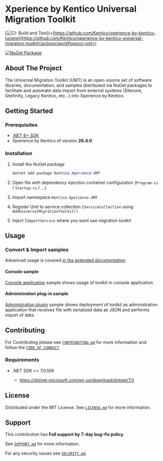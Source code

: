# Xperience by Kentico Universal Migration Toolkit

[![CI: Build and Test](<[https://github.com/Kentico/xperience-by-kentico-lucene](https://github.com/Kentico/xperience-by-kentico-universal-migration-toolkit)/actions/workflows/ci.yml/badge.svg?branch=main>)](<[https://github.com/Kentico/xperience-by-kentico-lucene](https://github.com/Kentico/xperience-by-kentico-universal-migration-toolkit)/actions/workflows/ci.yml>)

[![NuGet Package](https://img.shields.io/nuget/v/Kentico.Xperience.UMT.svg)](https://www.nuget.org/packages/Kentico.Xperience.UMT)

## About The Project

The Universal Migration Toolkit (UMT) is an open-source set of software libraries, documentation, and samples distributed via NuGet packages to facilitate and automate data import from external systems (Sitecore, Sitefinity, Legacy Kentico, etc...) into Xperience by Kentico.

## Getting Started

### Prerequisites

- [.NET 6+ SDK](https://dotnet.microsoft.com/en-us/download/dotnet/6.0)
- Xperience by Kentico of version **26.4.0**

### Installation

1. Install the NuGet package

   ```powershell
   dotnet add package Kentico.Xperience.UMT
   ```

2. Open file with dependency injection container configuration (`Program.cs` / `Startup.cs` / ...)
3. Import namespace `Kentico.Xperience.UMT`
4. Register Umt to service collection `IServiceCollection` using `AddUniversalMigrationToolkit()`
5. Inject `IImportService` where you want use migration toolkit

## Usage

### Convert & Import samples

Advanced usage is covered [in the extended documentation](./Docs/README.md)

#### Console sample

[Console application](./Examples/Kentico.Xperience.UMT.Example.Console/README.md) sample shows usage of toolkit in console application.

#### Administration plug-in sample

[Administration plugin](./Examples/Kentico.Xperience.UMT.Example.AdminApp/README.md) sample shows deployment of toolkit as administration application that receives file with serialized data as JSON and performs import of data.

## Contributing

For Contributing please see [`CONTRIBUTING.md`](https://github.com/Kentico/.github/blob/main/CONTRIBUTING.md) for more information and follow the [`CODE_OF_CONDUCT`](https://github.com/Kentico/.github/blob/main/CODE_OF_CONDUCT.md).

### Requirements

- .NET SDK >= 7.0.109

  - <https://dotnet.microsoft.com/en-us/download/dotnet/7.0>

## License

Distributed under the MIT License. See [`LICENSE.md`](./LICENSE.md) for more information.

## Support

This contribution has **Full support by 7-day bug-fix policy**.

See [`SUPPORT.md`](https://github.com/Kentico/.github/blob/main/SUPPORT.md#full-support) for more information.

For any security issues see [`SECURITY.md`](https://github.com/Kentico/.github/blob/main/SECURITY.md).
